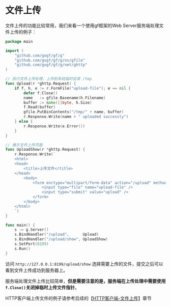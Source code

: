 # 文件上传

文件上传的功能比较常用，我们来看一个使用gf框架的Web Server服务端处理文件上传的例子：

```go
package main

import (
    "github.com/gogf/gf/g"
    "github.com/gogf/gf/g/os/gfile"
    "github.com/gogf/gf/g/net/ghttp"
)

// 执行文件上传处理，上传到系统临时目录 /tmp
func Upload(r *ghttp.Request) {
    if f, h, e := r.FormFile("upload-file"); e == nil {
        defer f.Close()
        name   := gfile.Basename(h.Filename)
        buffer := make([]byte, h.Size)
        f.Read(buffer)
        gfile.PutBinContents("/tmp/" + name, buffer)
        r.Response.Write(name + " uploaded successly")
    } else {
        r.Response.Write(e.Error())
    }
}

// 展示文件上传页面
func UploadShow(r *ghttp.Request) {
    r.Response.Write(`
    <html>
    <head>
        <title>上传文件</title>
    </head>
        <body>
            <form enctype="multipart/form-data" action="/upload" method="post">
                <input type="file" name="upload-file" />
                <input type="submit" value="upload" />
            </form>
        </body>
    </html>
    `)
}

func main() {
    s := g.Server()
    s.BindHandler("/upload",      Upload)
    s.BindHandler("/upload/show", UploadShow)
    s.SetPort(8199)
    s.Run()
}
```

访问 ```http://127.0.0.1:8199/upload/show``` 选择需要上传的文件，提交之后可以看到文件上传成功到服务器上。

服务端处理文件上传比较简单，**但是需要注意的是，服务端在上传处理中需要使用```f.Close()```关闭掉临时上传文件指针**。

HTTP客户端上传文件的例子请参考后续的【[HTTP客户端-文件上传](net/ghttp/client.md)】章节

